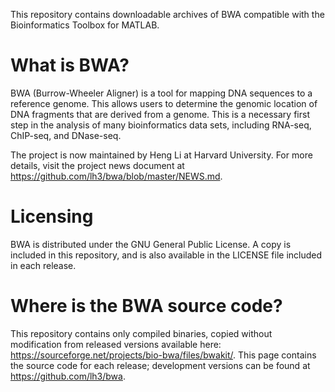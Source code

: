 This repository contains downloadable archives of BWA compatible with the Bioinformatics Toolbox for MATLAB.

# What is BWA?
BWA (Burrow-Wheeler Aligner) is a tool for mapping DNA sequences to a reference genome. This allows users to determine the genomic location of DNA fragments that are derived from a genome. This is a necessary first step in the analysis of many bioinformatics data sets, including RNA-seq, ChIP-seq, and DNase-seq.

The project is now maintained by Heng Li at Harvard University. For more details, visit the project news document at https://github.com/lh3/bwa/blob/master/NEWS.md.

# Licensing
BWA is distributed under the GNU General Public License. A copy is included in this repository, and is also available in the LICENSE file included in each release.

# Where is the BWA source code?
This repository contains only compiled binaries, copied without modification from released versions available here: https://sourceforge.net/projects/bio-bwa/files/bwakit/. This page contains the source code for each release; development versions can be found at https://github.com/lh3/bwa.
